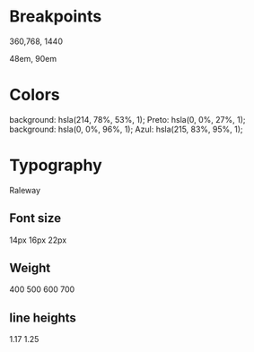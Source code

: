 # Breakpoints
360,768, 1440

48em, 90em

# Colors

background: hsla(214, 78%, 53%, 1);
Preto: hsla(0, 0%, 27%, 1);
background: hsla(0, 0%, 96%, 1);
Azul: hsla(215, 83%, 95%, 1);



# Typography

Raleway


## Font size
14px
16px
22px 

## Weight
400
500
600
700
## line heights
1.17
1.25